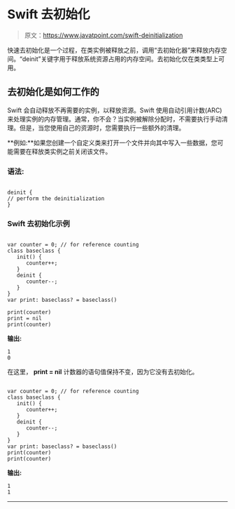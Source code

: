 # Swift 去初始化

> 原文：<https://www.javatpoint.com/swift-deinitialization>

快速去初始化是一个过程，在类实例被释放之前，调用“去初始化器”来释放内存空间。“deinit”关键字用于释放系统资源占用的内存空间。去初始化仅在类类型上可用。

## 去初始化是如何工作的

Swift 会自动释放不再需要的实例，以释放资源。Swift 使用自动引用计数(ARC)来处理实例的内存管理。通常，你不会？当实例被解除分配时，不需要执行手动清理。但是，当您使用自己的资源时，您需要执行一些额外的清理。

**例如:**如果您创建一个自定义类来打开一个文件并向其中写入一些数据，您可能需要在释放类实例之前关闭该文件。

### 语法:

```

deinit {
// perform the deinitialization
}

```

### Swift 去初始化示例

```

var counter = 0; // for reference counting
class baseclass {
   init() {
      counter++;
   }
   deinit {
      counter--;
   }
}
var print: baseclass? = baseclass()

print(counter)
print = nil
print(counter)

```

**输出:**

```
1
0

```

在这里， **print = nil** 计数器的语句值保持不变，因为它没有去初始化。

```

var counter = 0; // for reference counting
class baseclass {
   init() {
      counter++;
   }
   deinit {
      counter--;
   }
}
var print: baseclass? = baseclass()
print(counter)
print(counter)

```

**输出:**

```
1
1

```

* * *